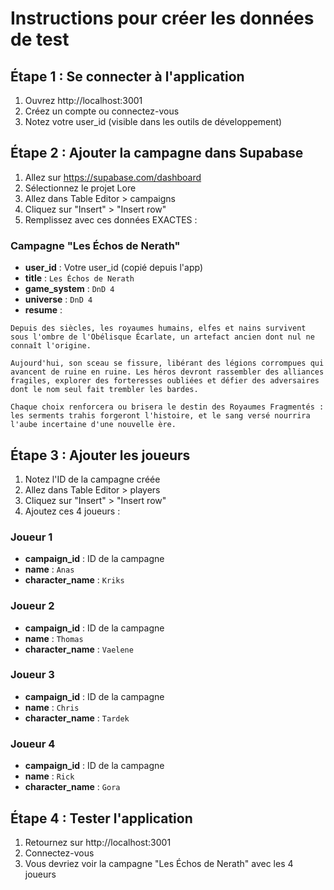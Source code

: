 # Instructions pour créer les données de test

## Étape 1 : Se connecter à l'application
1. Ouvrez http://localhost:3001
2. Créez un compte ou connectez-vous
3. Notez votre user_id (visible dans les outils de développement)

## Étape 2 : Ajouter la campagne dans Supabase
1. Allez sur https://supabase.com/dashboard
2. Sélectionnez le projet Lore
3. Allez dans Table Editor > campaigns
4. Cliquez sur "Insert" > "Insert row"
5. Remplissez avec ces données EXACTES :

### Campagne "Les Échos de Nerath"
- **user_id** : Votre user_id (copié depuis l'app)
- **title** : `Les Échos de Nerath`
- **game_system** : `DnD 4`
- **universe** : `DnD 4`
- **resume** : 
```
Depuis des siècles, les royaumes humains, elfes et nains survivent sous l'ombre de l'Obélisque Écarlate, un artefact ancien dont nul ne connaît l'origine.

Aujourd'hui, son sceau se fissure, libérant des légions corrompues qui avancent de ruine en ruine. Les héros devront rassembler des alliances fragiles, explorer des forteresses oubliées et défier des adversaires dont le nom seul fait trembler les bardes.

Chaque choix renforcera ou brisera le destin des Royaumes Fragmentés : les serments trahis forgeront l'histoire, et le sang versé nourrira l'aube incertaine d'une nouvelle ère.
```

## Étape 3 : Ajouter les joueurs
1. Notez l'ID de la campagne créée
2. Allez dans Table Editor > players
3. Cliquez sur "Insert" > "Insert row"
4. Ajoutez ces 4 joueurs :

### Joueur 1
- **campaign_id** : ID de la campagne
- **name** : `Anas`
- **character_name** : `Kriks`

### Joueur 2
- **campaign_id** : ID de la campagne
- **name** : `Thomas`
- **character_name** : `Vaelene`

### Joueur 3
- **campaign_id** : ID de la campagne
- **name** : `Chris`
- **character_name** : `Tardek`

### Joueur 4
- **campaign_id** : ID de la campagne
- **name** : `Rick`
- **character_name** : `Gora`

## Étape 4 : Tester l'application
1. Retournez sur http://localhost:3001
2. Connectez-vous
3. Vous devriez voir la campagne "Les Échos de Nerath" avec les 4 joueurs




